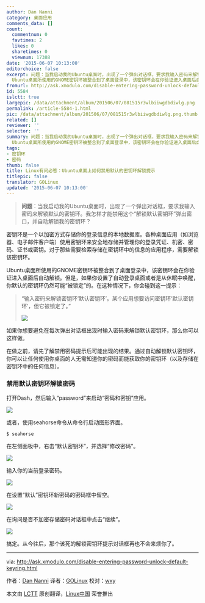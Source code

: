 ```yaml
---
author: Dan Nanni
category: 桌面应用
comments_data: []
count:
  commentnum: 0
  favtimes: 2
  likes: 0
  sharetimes: 0
  viewnum: 17388
date: '2015-06-07 10:13:00'
editorchoice: false
excerpt: 问题：当我启动我的Ubuntu桌面时，出现了一个弹出对话框，要求我输入密码来解锁默认的密钥环。我怎样才能禁用这个解锁默认密钥环弹出窗口，并自动解锁我的密钥环？  密钥环是一个以加密方式存储你的登录信息的本地数据库。各种桌面应用（如浏览器、电子邮件客户端）使用密钥环来安全地存储并管理你的登录凭证、机密、密码、证书或密钥。对于那些需要检索存储在密钥环中的信息的应用程序，需要解锁该密钥环。
  Ubuntu桌面所使用的GNOME密钥环被整合到了桌面登录中，该密钥环会在你验证进入桌面后自动解锁。但是，如果你设置了自动登录桌面或
fromurl: http://ask.xmodulo.com/disable-entering-password-unlock-default-keyring.html
id: 5584
islctt: true
largepic: /data/attachment/album/201506/07/081515r3wlbiiwgdbdiwlg.png
permalink: /article-5584-1.html
pic: /data/attachment/album/201506/07/081515r3wlbiiwgdbdiwlg.png.thumb.jpg
related: []
reviewer: ''
selector: ''
summary: 问题：当我启动我的Ubuntu桌面时，出现了一个弹出对话框，要求我输入密码来解锁默认的密钥环。我怎样才能禁用这个解锁默认密钥环弹出窗口，并自动解锁我的密钥环？  密钥环是一个以加密方式存储你的登录信息的本地数据库。各种桌面应用（如浏览器、电子邮件客户端）使用密钥环来安全地存储并管理你的登录凭证、机密、密码、证书或密钥。对于那些需要检索存储在密钥环中的信息的应用程序，需要解锁该密钥环。
  Ubuntu桌面所使用的GNOME密钥环被整合到了桌面登录中，该密钥环会在你验证进入桌面后自动解锁。但是，如果你设置了自动登录桌面或
tags:
- 密钥环
- 密码
thumb: false
title: Linux有问必答：Ubuntu桌面上如何禁用默认的密钥环解锁提示
titlepic: false
translator: GOLinux
updated: '2015-06-07 10:13:00'
---
```



> 
> **问题**：当我启动我的Ubuntu桌面时，出现了一个弹出对话框，要求我输入密码来解锁默认的密钥环。我怎样才能禁用这个“解锁默认密钥环”弹出窗口，并自动解锁我的密钥环？
> 
> 
> 


密钥环是一个以加密方式存储你的登录信息的本地数据库。各种桌面应用（如浏览器、电子邮件客户端）使用密钥环来安全地存储并管理你的登录凭证、机密、密码、证书或密钥。对于那些需要检索存储在密钥环中的信息的应用程序，需要解锁该密钥环。


Ubuntu桌面所使用的GNOME密钥环被整合到了桌面登录中，该密钥环会在你验证进入桌面后自动解锁。但是，如果你设置了自动登录桌面或者是从休眠中唤醒，你默认的密钥环仍然可能“被锁定”的。在这种情况下，你会碰到这一提示：



> 
> “输入密码来解锁密钥环‘默认密钥环’。某个应用想要访问密钥环‘默认密钥环’，但它被锁定了。”
> 
> 
> ![](/data/attachment/album/201506/07/081515r3wlbiiwgdbdiwlg.png)
> 
> 
> 


如果你想要避免在每次弹出对话框出现时输入密码来解锁默认密钥环，那么你可以这样做。


在做之前，请先了解禁用密码提示后可能出现的结果。通过自动解锁默认密钥环，你可以让任何使用你桌面的人无需知道你的密码而能获取你的密钥环（以及存储在密钥环中的任何信息）。


### 禁用默认密钥环解锁密码


打开Dash，然后输入“password”来启动“密码和密钥”应用。


![](/data/attachment/album/201506/07/081517r4b4cywawadicjaa.jpg)


或者，使用seahorse命令从命令行启动图形界面。



```
$ seahorse 

```

在左侧面板中，右击“默认密钥环”，并选择“修改密码”。


![](/data/attachment/album/201506/07/081518he4446c40e2424cv.jpg)


输入你的当前登录密码。


![](/data/attachment/album/201506/07/081519zh06chd6c0hfqhjd.jpg)


在设置“默认”密钥环新密码的密码框中留空。


![](/data/attachment/album/201506/07/081519slvf21424d1dmzwe.jpg)


在询问是否不加密存储密码对话框中点击“继续”。


![](/data/attachment/album/201506/07/081519qbn13rcqv11vvqpq.jpg)


搞定。从今往后，那个该死的解锁密钥环提示对话框再也不会来烦你了。




---


via: <http://ask.xmodulo.com/disable-entering-password-unlock-default-keyring.html>


作者：[Dan Nanni](http://ask.xmodulo.com/author/nanni) 译者：[GOLinux](https://github.com/GOLinux) 校对：[wxy](https://github.com/wxy)


本文由 [LCTT](https://github.com/LCTT/TranslateProject) 原创翻译，[Linux中国](https://linux.cn/) 荣誉推出